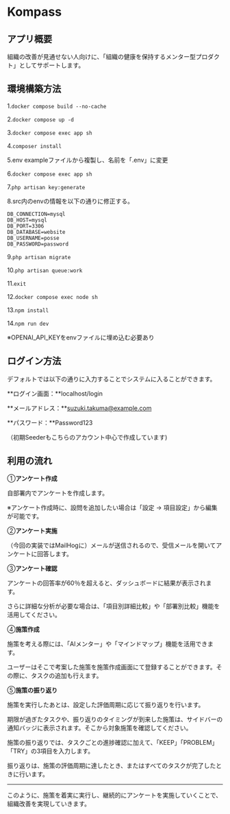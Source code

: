 # Kompass

## アプリ概要
組織の改善が見通せない人向けに、「組織の健康を保持するメンター型プロダクト」としてサポートします。

## 環境構築方法

1.`docker compose build --no-cache`

2.`docker compose up -d`

3.`docker compose exec app sh`

4.`composer install`

5.env exampleファイルから複製し、名前を「.env」に変更

6.`docker compose exec app sh`

7.`php artisan key:generate`

8.src内のenvの情報を以下の通りに修正する。
```
DB_CONNECTION=mysql
DB_HOST=mysql
DB_PORT=3306
DB_DATABASE=website
DB_USERNAME=posse
DB_PASSWORD=password
```

9.`php artisan migrate`

10.`php artisan queue:work`

11.`exit`

12.`docker compose exec node sh`

13.`npm install`

14.`npm run dev`

※OPENAI_API_KEYをenvファイルに埋め込む必要あり

## ログイン方法
デフォルトでは以下の通りに入力することでシステムに入ることができます。

**ログイン画面：**localhost/login

**メールアドレス：**suzuki.takuma@example.com

**パスワード：**Password123

（初期Seederもこちらのアカウント中心で作成しています)

## 利用の流れ

①**アンケート作成**

自部署内でアンケートを作成します。

※アンケート作成時に、設問を追加したい場合は「設定 → 項目設定」から編集が可能です。

②**アンケート実施**

（今回の実装ではMailHogに）メールが送信されるので、受信メールを開いてアンケートに回答します。

③**アンケート確認**

アンケートの回答率が60％を超えると、ダッシュボードに結果が表示されます。

さらに詳細な分析が必要な場合は、「項目別詳細比較」や「部署別比較」機能を活用してください。

④**施策作成**

施策を考える際には、「AIメンター」や「マインドマップ」機能を活用できます。

ユーザーはそこで考案した施策を施策作成画面にて登録することができます。その際に、タスクの追加も行えます。

⑤**施策の振り返り**

施策を実行したあとは、設定した評価周期に応じて振り返りを行います。

期限が過ぎたタスクや、振り返りのタイミングが到来した施策は、サイドバーの通知バッジに表示されます。そこから対象施策を確認してください。

施策の振り返りでは、タスクごとの進捗確認に加えて、「KEEP」「PROBLEM」「TRY」の3項目を入力します。

振り返りは、施策の評価周期に達したとき、またはすべてのタスクが完了したときに行います。

---

このように、施策を着実に実行し、継続的にアンケートを実施していくことで、組織改善を実現していきます。
